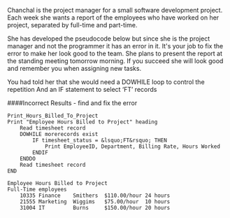 
Chanchal is the project manager for a small software development project. Each week she wants a report of the employees who have worked on her project, separated by full-time and part-time.

She has developed the pseudocode below but since she is the project manager and not the programmer it has an error in it. It's your job to fix the error to make her look good to the team. She plans to present the report at the standing meeting tomorrow morning. If you succeed she will look good and remember you when assigning new tasks.

You had told her that she would need a DOWHILE loop to control the repetition
And an IF statement to select &lsquo;FT&rsquo; records

####Incorrect Results - find and fix the error
```
Print_Hours_Billed_To_Project
Print "Employee Hours Billed to Project" heading
    Read timesheet record
    DOWHILE morerecords exist
        IF timesheet_status = &lsquo;FT&rsquo; THEN
            Print EmployeeID, Department, Billing Rate, Hours Worked
        ENDIF
    ENDDO
    Read timesheet record
END
```

```
Employee Hours Billed to Project
Full-Time employees
    10335 Finance    Smithers  $110.00/hour 24 hours
    21555 Marketing  Wiggims   $75.00/hour  10 hours
    31004 IT         Burns     $150.00/hour 20 hours
```